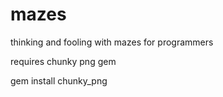 # mazes
thinking and fooling with mazes for programmers

requires chunky png gem

gem install chunky_png


